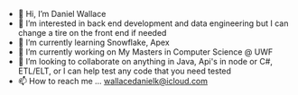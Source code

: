 - 👋 Hi, I’m Daniel Wallace
- 👀 I’m interested in back end development and data engineering but I can change a tire on the front end if needed
- 🌱 I’m currently learning Snowflake, Apex 
- 🌱 I’m currently working on My Masters in Computer Science @ UWF
- 💞️ I’m looking to collaborate on anything in Java, Api's in node or C#, ETL/ELT, or I can help test any code that you need tested
- 📫 How to reach me ... wallacedanielk@icloud.com

<!---
wallacedanielk/wallacedanielk is a ✨ special ✨ repository because its `README.md` (this file) appears on your GitHub profile.
You can click the Preview link to take a look at your changes.
--->
